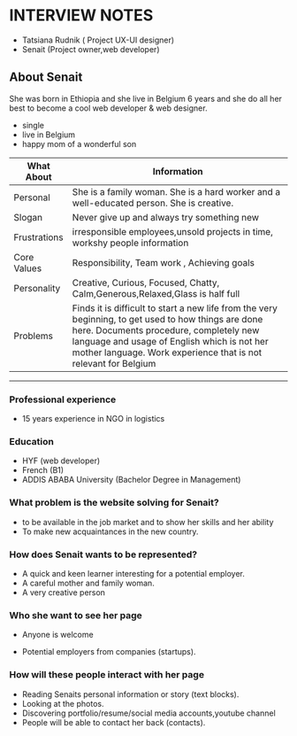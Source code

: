 # **INTERVIEW NOTES**

 - Tatsiana Rudnik  ( Project UX-UI designer)
- Senait (Project owner,web developer)
## About Senait

She was born in Ethiopia and she live in Belgium 6 years and she do all her best to become a cool web developer & web designer.
* single
* live in Belgium
* happy mom of a wonderful son
  
 | What About   | Information  |
| ------------ | ------------------------------------------------------------------------------------------------------------------------------------------------------------------------------- |
| Personal     | She is a family woman. She is a hard worker and a well-educated person. She is creative. |
| Slogan       | Never give up and always try something new |
| Frustrations | irresponsible employees,unsold projects in time,  workshy people information                                                                                           |
| Core Values  | Responsibility, Team work , Achieving goals                                                                        |
| Personality  | Creative, Curious, Focused, Chatty, Calm,Generous,Relaxed,Glass is half full        |
| Problems  | Finds it is difficult to start a new life from the very beginning, to get used to how things are done here. Documents procedure, completely new language and usage of English which is not her mother language. Work experience that is not relevant for Belgium

---

### Professional experience
*  15 years experience in NGO in logistics

### Education
* HYF (web developer)
* French (B1)
* ADDIS ABABA University (Bachelor  Degree in Management)
  
### What problem is the website solving for Senait?
- to be available in the job market and to show her skills and her ability
- To make new acquaintances in the new country.


### How does Senait wants to be represented?
- A quick and keen learner interesting for a potential employer.
- A careful mother and family woman.
- A very creative person

### Who she want to see her page
- Anyone is welcome
 
- Potential employers from companies (startups). 

### How will these people interact with her page
- Reading Senaits personal information or story (text blocks).
- Looking at the photos.
- Discovering portfolio/resume/social media accounts,youtube channel
- People will be able to contact her back (contacts).

 